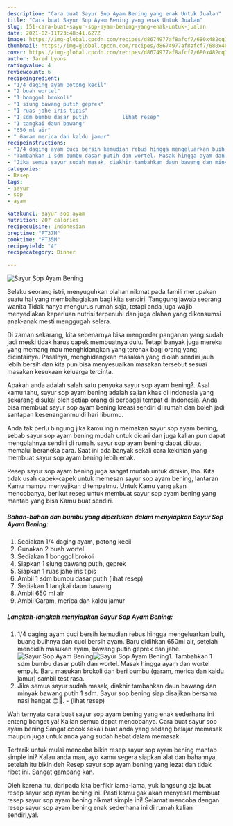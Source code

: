 ```yaml
---
description: "Cara buat Sayur Sop Ayam Bening yang enak Untuk Jualan"
title: "Cara buat Sayur Sop Ayam Bening yang enak Untuk Jualan"
slug: 151-cara-buat-sayur-sop-ayam-bening-yang-enak-untuk-jualan
date: 2021-02-11T23:48:41.627Z
image: https://img-global.cpcdn.com/recipes/d8674977af8afcf7/680x482cq70/sayur-sop-ayam-bening-foto-resep-utama.jpg
thumbnail: https://img-global.cpcdn.com/recipes/d8674977af8afcf7/680x482cq70/sayur-sop-ayam-bening-foto-resep-utama.jpg
cover: https://img-global.cpcdn.com/recipes/d8674977af8afcf7/680x482cq70/sayur-sop-ayam-bening-foto-resep-utama.jpg
author: Jared Lyons
ratingvalue: 4
reviewcount: 6
recipeingredient:
- "1/4 daging ayam potong kecil"
- "2 buah wortel"
- "1 bonggol brokoli"
- "1 siung bawang putih geprek"
- "1 ruas jahe iris tipis"
- "1 sdm bumbu dasar putih           lihat resep"
- "1 tangkai daun bawang"
- "650 ml air"
- " Garam merica dan kaldu jamur"
recipeinstructions:
- "1/4 daging ayam cuci bersih kemudian rebus hingga mengeluarkan buih, buang buihnya dan cuci bersih ayam. Baru didihkan 650ml air, setelah mendidih masukan ayam, bawang putih geprek dan jahe."
- "Tambahkan 1 sdm bumbu dasar putih dan wortel. Masak hingga ayam dan wortel empuk. Baru masukan brokoli dan beri bumbu (garam, merica dan kaldu jamur) sambil test rasa."
- "Jika semua sayur sudah masak, diakhir tambahkan daun bawang dan minyak bawang putih 1 sdm. Sayur sop bening siap disajikan bersama nasi hangat 😊🤗.           (lihat resep)"
categories:
- Resep
tags:
- sayur
- sop
- ayam

katakunci: sayur sop ayam 
nutrition: 207 calories
recipecuisine: Indonesian
preptime: "PT37M"
cooktime: "PT35M"
recipeyield: "4"
recipecategory: Dinner

---
```



![Sayur Sop Ayam Bening](https://img-global.cpcdn.com/recipes/d8674977af8afcf7/680x482cq70/sayur-sop-ayam-bening-foto-resep-utama.jpg)

Selaku seorang istri, menyuguhkan olahan nikmat pada famili merupakan suatu hal yang membahagiakan bagi kita sendiri. Tanggung jawab seorang  wanita Tidak hanya mengurus rumah saja, tetapi anda juga wajib menyediakan keperluan nutrisi terpenuhi dan juga olahan yang dikonsumsi anak-anak mesti menggugah selera.

Di zaman  sekarang, kita sebenarnya bisa mengorder panganan yang sudah jadi meski tidak harus capek membuatnya dulu. Tetapi banyak juga mereka yang memang mau menghidangkan yang terenak bagi orang yang dicintainya. Pasalnya, menghidangkan masakan yang diolah sendiri jauh lebih bersih dan kita pun bisa menyesuaikan masakan tersebut sesuai masakan kesukaan keluarga tercinta. 



Apakah anda adalah salah satu penyuka sayur sop ayam bening?. Asal kamu tahu, sayur sop ayam bening adalah sajian khas di Indonesia yang sekarang disukai oleh setiap orang di berbagai tempat di Indonesia. Anda bisa membuat sayur sop ayam bening kreasi sendiri di rumah dan boleh jadi santapan kesenanganmu di hari liburmu.

Anda tak perlu bingung jika kamu ingin memakan sayur sop ayam bening, sebab sayur sop ayam bening mudah untuk dicari dan juga kalian pun dapat mengolahnya sendiri di rumah. sayur sop ayam bening dapat dibuat memalui beraneka cara. Saat ini ada banyak sekali cara kekinian yang membuat sayur sop ayam bening lebih enak.

Resep sayur sop ayam bening juga sangat mudah untuk dibikin, lho. Kita tidak usah capek-capek untuk memesan sayur sop ayam bening, lantaran Kamu mampu menyajikan ditempatmu. Untuk Kamu yang akan mencobanya, berikut resep untuk membuat sayur sop ayam bening yang mantab yang bisa Kamu buat sendiri.

<!--inarticleads1-->

##### Bahan-bahan dan bumbu yang diperlukan dalam menyiapkan Sayur Sop Ayam Bening:

1. Sediakan 1/4 daging ayam, potong kecil
1. Gunakan 2 buah wortel
1. Sediakan 1 bonggol brokoli
1. Siapkan 1 siung bawang putih, geprek
1. Siapkan 1 ruas jahe iris tipis
1. Ambil 1 sdm bumbu dasar putih           (lihat resep)
1. Sediakan 1 tangkai daun bawang
1. Ambil 650 ml air
1. Ambil  Garam, merica dan kaldu jamur




<!--inarticleads2-->

##### Langkah-langkah menyiapkan Sayur Sop Ayam Bening:

1. 1/4 daging ayam cuci bersih kemudian rebus hingga mengeluarkan buih, buang buihnya dan cuci bersih ayam. Baru didihkan 650ml air, setelah mendidih masukan ayam, bawang putih geprek dan jahe.
<img src="https://img-global.cpcdn.com/steps/31637c989642de5b/160x128cq70/sayur-sop-ayam-bening-langkah-memasak-1-foto.jpg" alt="Sayur Sop Ayam Bening"><img src="https://img-global.cpcdn.com/steps/fbd20dfb538a8ddf/160x128cq70/sayur-sop-ayam-bening-langkah-memasak-1-foto.jpg" alt="Sayur Sop Ayam Bening">1. Tambahkan 1 sdm bumbu dasar putih dan wortel. Masak hingga ayam dan wortel empuk. Baru masukan brokoli dan beri bumbu (garam, merica dan kaldu jamur) sambil test rasa.
1. Jika semua sayur sudah masak, diakhir tambahkan daun bawang dan minyak bawang putih 1 sdm. Sayur sop bening siap disajikan bersama nasi hangat 😊🤗. -           (lihat resep)




Wah ternyata cara buat sayur sop ayam bening yang enak sederhana ini enteng banget ya! Kalian semua dapat mencobanya. Cara buat sayur sop ayam bening Sangat cocok sekali buat anda yang sedang belajar memasak maupun juga untuk anda yang sudah hebat dalam memasak.

Tertarik untuk mulai mencoba bikin resep sayur sop ayam bening mantab simple ini? Kalau anda mau, ayo kamu segera siapkan alat dan bahannya, setelah itu bikin deh Resep sayur sop ayam bening yang lezat dan tidak ribet ini. Sangat gampang kan. 

Oleh karena itu, daripada kita berfikir lama-lama, yuk langsung aja buat resep sayur sop ayam bening ini. Pasti kamu gak akan menyesal membuat resep sayur sop ayam bening nikmat simple ini! Selamat mencoba dengan resep sayur sop ayam bening enak sederhana ini di rumah kalian sendiri,ya!.

